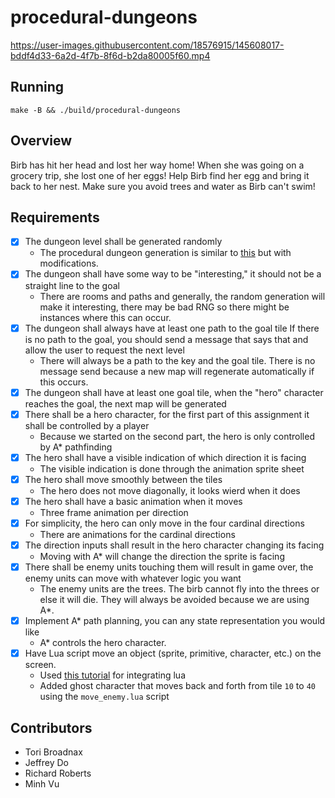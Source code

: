 # procedural-dungeons

https://user-images.githubusercontent.com/18576915/145608017-bddf4d33-6a2d-4f7b-8f6d-b2da80005f60.mp4

## Running
```
make -B && ./build/procedural-dungeons
```

## Overview
Birb has hit her head and lost her way home! When she was going on a grocery trip, she lost one of her eggs! Help Birb find her egg and bring it back to her nest. Make sure you avoid trees and water as Birb can't swim!

## Requirements

- [x] The dungeon level shall be generated randomly
  - The procedural dungeon generation is similar to [this](https://www.tomstephensondeveloper.co.uk/post/creating-simple-procedural-dungeon-generation) but with modifications.
- [x] The dungeon shall have some way to be "interesting," it should not be a straight line to the goal
  - There are rooms and paths and generally, the random generation will make it interesting, there may be bad RNG so there might be instances where this can occur.
- [x] The dungeon shall always have at least one path to the goal tile If there is no path to the goal, you should send a message that says that and allow the user to request the next level
  - There will always be a path to the key and the goal tile. There is no message send because a new map will regenerate automatically if this occurs.
- [x] The dungeon shall have at least one goal tile, when the "hero" character reaches the goal, the next map will be generated
- [x] There shall be a hero character, for the first part of this assignment it shall be controlled by a player
  - Because we started on the second part, the hero is only controlled by A* pathfinding
- [x] The hero shall have a visible indication of which direction it is facing
  - The visible indication is done through the animation sprite sheet
- [x] The hero shall move smoothly between the tiles
  - The hero does not move diagonally, it looks wierd when it does
- [x] The hero shall have a basic animation when it moves
  - Three frame animation per direction
- [x] For simplicity, the hero can only move in the four cardinal directions
  - There are animations for the cardinal directions
- [x] The direction inputs shall result in the hero character changing its facing
  - Moving with A* will change the direction the sprite is facing 
- [x] There shall be enemy units touching them will result in game over, the enemy units can move with whatever logic you want
  - The enemy units are the trees. The birb cannot fly into the threes or else it will die. They will always be avoided because we are using A*.
- [x] Implement A* path planning, you can any state representation you would like
  - A* controls the hero character.
- [x] Have Lua script move an object (sprite, primitive, character, etc.) on the screen.
  - Used [this tutorial](http://gamedevgeek.com/tutorials/calling-c-functions-from-lua/) for integrating lua
  - Added ghost character that moves back and forth from tile `10` to `40` using the `move_enemy.lua` script

## Contributors

- Tori Broadnax
- Jeffrey Do
- Richard Roberts
- Minh Vu
